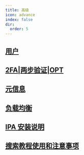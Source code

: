 ```yaml
---
title: 高级
icon: advance
index: false
dir:
  order: 5
---
```


## [用户](./user.md)

## [2FA|两步验证|OPT](./2fa.md)

## [元信息](./meta.md)

## [负载均衡](./balance.md)

## [IPA 安装说明](./ipa.md)

## [搜索教程使用和注意事项](./search.md)
